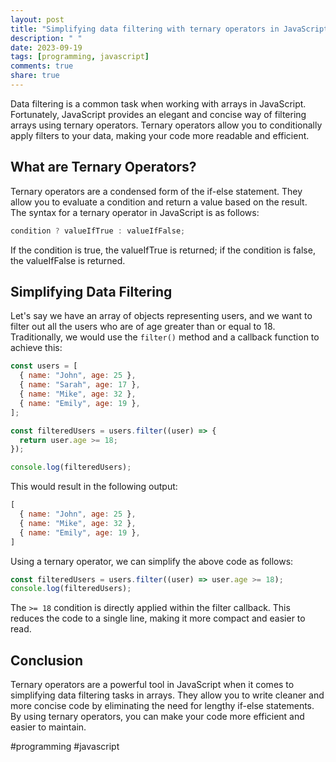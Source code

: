 ```yaml
---
layout: post
title: "Simplifying data filtering with ternary operators in JavaScript arrays"
description: " "
date: 2023-09-19
tags: [programming, javascript]
comments: true
share: true
---
```


Data filtering is a common task when working with arrays in JavaScript. Fortunately, JavaScript provides an elegant and concise way of filtering arrays using ternary operators. Ternary operators allow you to conditionally apply filters to your data, making your code more readable and efficient.

## What are Ternary Operators?

Ternary operators are a condensed form of the if-else statement. They allow you to evaluate a condition and return a value based on the result. The syntax for a ternary operator in JavaScript is as follows:

```javascript
condition ? valueIfTrue : valueIfFalse;
```

If the condition is true, the valueIfTrue is returned; if the condition is false, the valueIfFalse is returned.

## Simplifying Data Filtering

Let's say we have an array of objects representing users, and we want to filter out all the users who are of age greater than or equal to 18. Traditionally, we would use the `filter()` method and a callback function to achieve this:

```javascript
const users = [
  { name: "John", age: 25 },
  { name: "Sarah", age: 17 },
  { name: "Mike", age: 32 },
  { name: "Emily", age: 19 },
];

const filteredUsers = users.filter((user) => {
  return user.age >= 18;
});

console.log(filteredUsers);
```

This would result in the following output:

```javascript
[
  { name: "John", age: 25 },
  { name: "Mike", age: 32 },
  { name: "Emily", age: 19 },
]
```

Using a ternary operator, we can simplify the above code as follows:

```javascript
const filteredUsers = users.filter((user) => user.age >= 18);
console.log(filteredUsers);
```

The `>= 18` condition is directly applied within the filter callback. This reduces the code to a single line, making it more compact and easier to read.

## Conclusion

Ternary operators are a powerful tool in JavaScript when it comes to simplifying data filtering tasks in arrays. They allow you to write cleaner and more concise code by eliminating the need for lengthy if-else statements. By using ternary operators, you can make your code more efficient and easier to maintain.

#programming #javascript